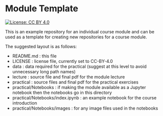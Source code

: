 # Module Template

[![License: CC BY 4.0](https://img.shields.io/badge/License-CC%20BY%204.0-blue.svg)](https://creativecommons.org/licenses/by/4.0/)

This is an example repository for an individual course module and can be used as a template for creating new repositories for a course module.

The suggested layout is as follows:
- README.md : this file
- LICENSE : license file, currently set to CC-BY-4.0
- data : data required for the practical (suggest at this level to avoid unnecessary long path names)
- lecture : source file and final pdf for the module lecture
- practical : source files and final pdf for the practical exercises
- practical/Notebooks : if making the module available as a Jupyter notebook then the notebooks go in this directory 
- practical/Notebooks/index.ipynb : an example notebook for the course introduction
- practical/Notebooks/images : for any image files used in the notebooks
